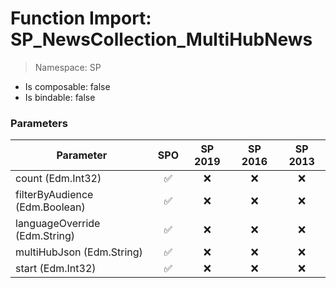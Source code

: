 # Function Import: SP_NewsCollection_MultiHubNews

> Namespace: SP

- Is composable: false
- Is bindable: false

### Parameters

Parameter | SPO | SP 2019 | SP 2016 | SP 2013
----------|:---:|:-------:|:-------:|:-------:
count (Edm.Int32) | ✅ | ❌ | ❌ | ❌
filterByAudience (Edm.Boolean) | ✅ | ❌ | ❌ | ❌
languageOverride (Edm.String) | ✅ | ❌ | ❌ | ❌
multiHubJson (Edm.String) | ✅ | ❌ | ❌ | ❌
start (Edm.Int32) | ✅ | ❌ | ❌ | ❌